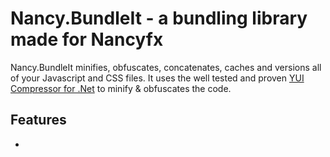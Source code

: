 # Nancy.BundleIt - a bundling library made for Nancyfx

Nancy.BundleIt minifies, obfuscates, concatenates, caches and versions all of your Javascript and CSS files.
It uses the well tested and proven [YUI Compressor for .Net](https://yuicompressor.codeplex.com/) to minify & obfuscates the code.

## Features

 * 


